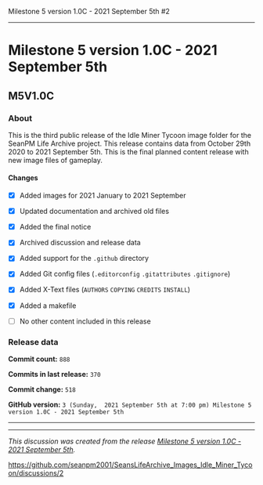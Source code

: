 Milestone 5 version 1.0C - 2021 September 5th #2

***

# Milestone 5 version 1.0C - 2021 September 5th

## M5V1.0C

### About

This is the third public release of the Idle Miner Tycoon image folder for the SeanPM Life Archive project. This release contains data from October 29th 2020 to 2021 September 5th. This is the final planned content release with new image files of gameplay.

#### Changes
 
- [x]  Added images for 2021 January to 2021 September

- [x] Updated documentation and archived old files

- [x] Added the final notice

- [x] Archived discussion and release data

- [x] Added support for the `.github` directory

- [x] Added Git config files (`.editorconfig` `.gitattributes` `.gitignore`)

- [x] Added X-Text files (`AUTHORS` `COPYING` `CREDITS` `INSTALL`)

- [x] Added a makefile

- [ ] No other content included in this release

<!-- 
Changes in this release:

- [x] Deleted 22 `IGNORE.md` files

- [x] Documentation updates, adding release notes for v1

- [x] No other changes in this release
!-->

### Release data

**Commit count:** `888`

**Commits in last release:** `370`

**Commit change:** `518`

**GitHub version:** `3 (Sunday,  2021 September 5th at 7:00 pm) Milestone 5 version 1.0C - 2021 September 5th`

***

<hr /><em>This discussion was created from the release <a href='https://github.com/seanpm2001/SeansLifeArchive_Images_Idle_Miner_Tycoon/releases/tag/M5V1.0C'>Milestone 5 version 1.0C - 2021 September 5th</a>.</em>

https://github.com/seanpm2001/SeansLifeArchive_Images_Idle_Miner_Tycoon/discussions/2


